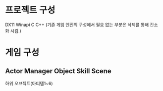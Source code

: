 # 프로젝트 구성
DX11
Winapi
C
C++
(기존 게임 엔진의 구성에서 필요 없는 부분은 삭제를 통해 간소화 시킴.)
# 게임 구성
Actor
Manager
Object
Skill
Scene
-
하위 오브젝트(아티템1~6)
